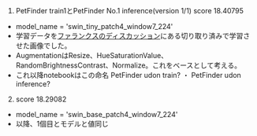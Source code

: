 1. PetFinder train1とPetFinder No.1 inference(version 1/1) score 18.40795
  - model_name = 'swin_tiny_patch4_window7_224'
  - 学習データを[ファランクスのディスカッション](https://www.kaggle.com/c/petfinder-pawpularity-score/discussion/274303)にある切り取り済みで学習させた画像でした。
  - AugmentationはResize、HueSaturationValue、RandomBrightnessContrast、Normalize。これをベースとして考える。
  - これ以降notebookはこの命名 PetFinder udon train? ・ PetFinder udon inference?
2. score 18.29082
  - model_name = 'swin_base_patch4_window7_224'
  - 以降、1個目とモデルと値同じ
